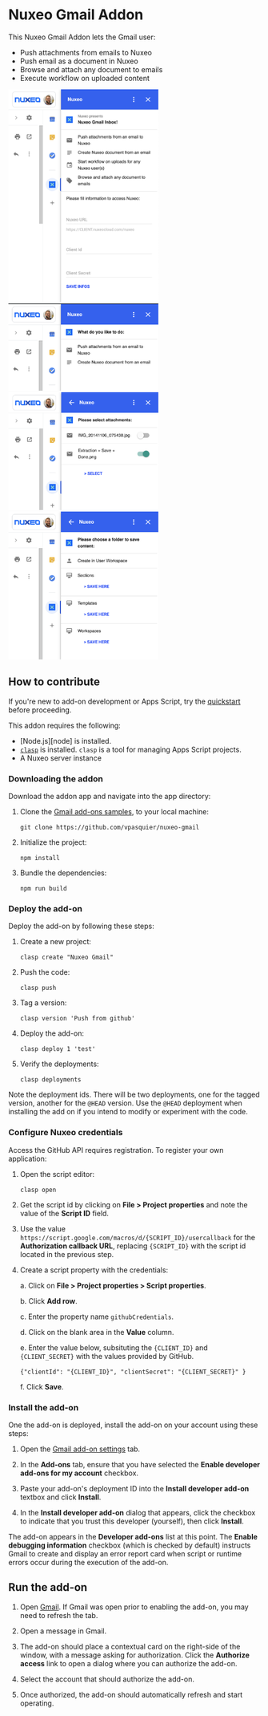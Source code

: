 # Nuxeo Gmail Addon

This Nuxeo Gmail Addon lets the Gmail user:

- Push attachments from emails to Nuxeo
- Push email as a document in Nuxeo
- Browse and attach any document to emails
- Execute workflow on uploaded content

<img src="./welcome.png" width="300">

<img src="./actions.png" width="300">

<img src="./attachment.png" width="300">

<img src="./note.png" width="300">

## How to contribute

If you're new to add-on development or Apps Script, try the
[quickstart][quickstart] before proceeding.

This addon requires the following:

-  [Node.js][node] is installed.
-  [`clasp`][clasp] is installed. `clasp` is a tool for managing Apps Script
   projects.
-  A Nuxeo server instance

### Downloading the addon

Download the addon app and navigate into the app directory:

1.  Clone the [Gmail add-ons samples][github-repo], to your local
    machine:

        git clone https://github.com/vpasquier/nuxeo-gmail

2.  Initialize the project:

        npm install

3.  Bundle the dependencies:

        npm run build

### Deploy the add-on

Deploy the add-on by following these steps:

1.  Create a new project:

        clasp create "Nuxeo Gmail"

2.  Push the code:

        clasp push

4.  Tag a version:

        clasp version 'Push from github'

5.  Deploy the add-on:

        clasp deploy 1 'test'

6.  Verify the deployments:

        clasp deployments

Note the deployment ids. There will be two deployments, one for the tagged
version, another for the `@HEAD` version. Use the `@HEAD` deployment when
installing the add on if you intend to modify or experiment with the code.

### Configure Nuxeo credentials

Access the GitHub API requires registration. To register your own application:

1.  Open the script editor:

        clasp open

2.  Get the script id by clicking on **File > Project properties** and note the value of the **Script ID** field.

3.   Use the value `https://script.google.com/macros/d/{SCRIPT_ID}/usercallback` for the **Authorization callback URL**,
    replacing `{SCRIPT_ID}` with the script id located in the previous step.

4.  Create a script property with the credentials:

    a. Click on **File > Project properties > Script properties**.

	b. Click **Add row**.

	c. Enter the property name `githubCredentials`.

	d. Click on the blank area in the **Value** column.

	e. Enter the value below, subsituting the `{CLIENT_ID}` and `{CLIENT_SECRET}` with the values provided
	   by GitHub.

	    {"clientId": "{CLIENT_ID}", "clientSecret": "{CLIENT_SECRET}" }

	f. Click **Save**.

### Install the add-on

One the add-on is deployed, install the add-on on your account using these steps:

1.  Open the [Gmail add-on settings][gmail-settings] tab.

2.  In the **Add-ons** tab, ensure that you have selected the **Enable developer
    add-ons for my account** checkbox.

3.  Paste your add-on's deployment ID into the **Install developer add-on** textbox
    and click **Install**.

4. In the **Install developer add-on** dialog that appears, click the checkbox to
   indicate that you trust this developer (yourself), then click **Install**.

The add-on appears in the **Developer add-ons** list at this point. The
**Enable debugging information** checkbox (which is checked by default) instructs
Gmail to create and display an error report card when script or runtime errors
occur during the execution of the add-on.

## Run the add-on

1.  Open [Gmail][gmail]. If Gmail was open prior to enabling the add-on,
    you may need to refresh the tab.

2.  Open a message in Gmail.

3.  The add-on should place a contextual card on the right-side of the window,
    with a message asking for authorization. Click the **Authorize access** link
    to open a dialog where you can authorize the add-on.

4.  Select the account that should authorize the add-on.

7.  Once authorized, the add-on should automatically refresh and start operating.

<!-- References -->
[quickstart]:https://developers.google.com/gmail/add-ons/guides/quickstart
[clasp]:https://github.com/google/clasp
[apps-script]: https://script.google.com
[github-repo]: https://github.com/vpasquier/nuxeo-gmail
[gmail-settings]: https://mail.google.com/mail/#settings/addons
[gmail]: https://mail.google.com/
[lodash]: https://lodash.com/
[moment]: http://momentjs.com/
